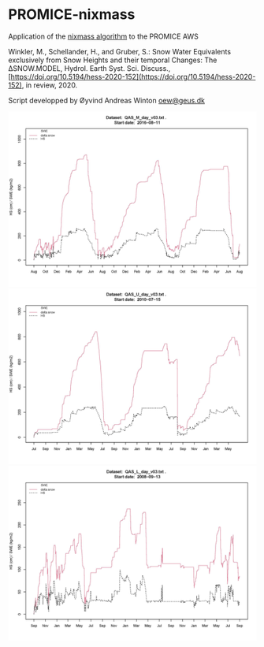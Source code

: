 # PROMICE-nixmass

Application of the [nixmass algorithm](https://rdrr.io/rforge/nixmass/man/nixmass.html) to the PROMICE AWS

Winkler, M., Schellander, H., and Gruber, S.: Snow Water Equivalents exclusively from Snow Heights and their temporal Changes: The ΔSNOW.MODEL, Hydrol. Earth Syst. Sci. Discuss., [https://doi.org/10.5194/hess-2020-152](https://doi.org/10.5194/hess-2020-152), in review, 2020.

Script developped by Øyvind Andreas Winton <oew@geus.dk>

![1](QAS_M_20160811.jpg)
![2](QAS_U_20100715.jpg)
![3](QAS_L_20080913.jpg)
